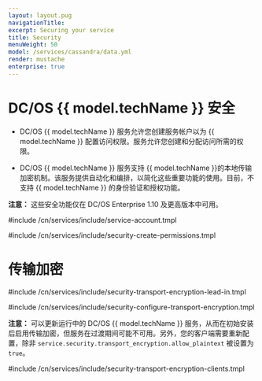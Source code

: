 ```yaml
---
layout: layout.pug
navigationTitle:
excerpt: Securing your service
title: Security
menuWeight: 50
model: /services/cassandra/data.yml
render: mustache
enterprise: true
---
```


# DC/OS {{ model.techName }} 安全

- DC/OS {{ model.techName }} 服务允许您创建服务帐户以为 {{ model.techName }} 配置访问权限。服务允许您创建和分配访问所需的权限。

- DC/OS {{ model.techName }} 服务支持 {{ model.techName }}的本地传输加密机制。该服务提供自动化和编排，以简化这些重要功能的使用。目前，不支持 {{ model.techName }} 的身份验证和授权功能。

**注意：** 这些安全功能仅在 DC/OS Enterprise 1.10 及更高版本中可用。


#include /cn/services/include/service-account.tmpl

#include /cn/services/include/security-create-permissions.tmpl

# <a name="transport_encryption"></a> 传输加密

#include /cn/services/include/security-transport-encryption-lead-in.tmpl

#include /cn/services/include/security-configure-transport-encryption.tmpl

**注意：** 可以更新运行中的 DC/OS {{ model.techName }} 服务，从而在初始安装后启用传输加密，但服务在过渡期间可能不可用。另外，您的客户端需要重新配置，除非 `service.security.transport_encryption.allow_plaintext` 被设置为 `true`。

#include /cn/services/include/security-transport-encryption-clients.tmpl
